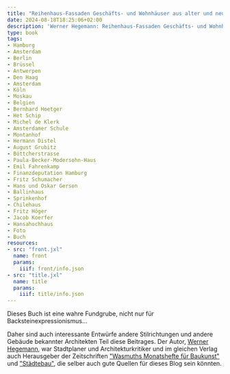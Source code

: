 ```yaml
---
title: "Reihenhaus-Fassaden Geschäfts- und Wohnhäuser aus alter und neuer Zeit"
date: 2024-08-18T18:25:06+02:00
description: 'Werner Hegemann: Reihenhaus-Fassaden Geschäfts- und Wohnhäuser aus alter und neuer Zeit. Verlag Ernst Wasmuth A.G., Berlin 1929. <a class="worldcat" href="https://www.worldcat.org/de/title/958248099">&nbsp;</a>'
type: book
tags:
- Hamburg
- Amsterdam
- Berlin
- Brüssel
- Antwerpen
- Den Haag
- Amsterdam
- Köln
- Moskau
- Belgien
- Bernhard Hoetger
- Het Schip
- Michel de Klerk
- Amsterdamer Schule
- Montanhof
- Hermann Distel
- August Grubitz
- Böttcherstrasse
- Paula-Becker-Modersohn-Haus
- Emil Fahrenkamp
- Finanzdeputation Hamburg
- Fritz Schumacher
- Hans und Oskar Gerson
- Ballinhaus
- Sprinkenhof
- Chilehaus
- Fritz Höger
- Jacob Koerfer
- Hansahochhaus
- Foto
- Buch
resources:
- src: "front.jxl"
  name: front
  params:
    iiif: front/info.json
- src: "title.jxl"
  name: title
  params:
    iiif: title/info.json
---
```


Dieses Buch ist eine wahre Fundgrube, nicht nur für Backsteinexpressionismus...
<!--more-->
Daher sind auch interessante Entwürfe andere Stilrichtungen und andere Gebäude bekannter Architekten Teil diese Beitrages. Der Autor, [Werner Hegemann](https://de.wikipedia.org/wiki/Werner_Hegemann), war Stadtplaner und Architekturkritiker und im gleichen Verlag auch Herausgeber der Zeitschriften ["Wasmuths Monatshefte für Baukunst"](https://de.wikipedia.org/wiki/Wasmuths_Monatshefte_f%C3%BCr_Baukunst) und ["Städtebau"](https://de.wikipedia.org/wiki/Der_St%C3%A4dtebau), die selber auch gute Quellen für dieses Blog sein könnten.

